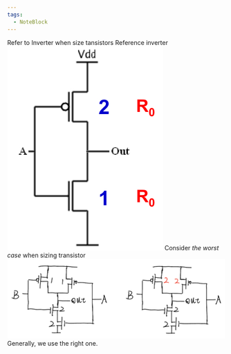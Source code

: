 ```yaml
---
tags:
  - NoteBlock
---
```


Refer to Inverter when size tansistors
Reference inverter
![](image_56.jpeg)
Consider _the worst case_ when sizing transistor
![](image_57.jpeg)
Generally, we use the right one.









